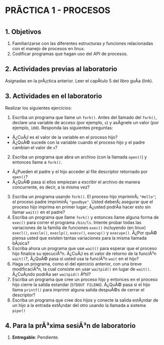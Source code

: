 # PRÃCTICA 1 - PROCESOS #

## 1. Objetivos ##
1. Familiarizarse con las diferentes estructuras y funciones relacionadas con el manejo de procesos en linux.
2. Codificar programas que hagan uso del API de procesos.

## 2. Actividades previas al laboratorio ##

Asignadas en la prÃ¡ctica anterior.
Leer el capÃ­tulo 5 del libro guÃ­a (link).

## 3. Actividades en el laboratorio ##

Realizar los siguientes ejercicios:

1. Escriba un programa que llame un ```fork()```. Antes del llamado del ```fork()```, declare una variable de acceso (por ejemplo, ```x```) y asÃ­gnele un valor (por ejemplo, ```100```). Responda las siguientes preguntas:
  * Â¿CuÃ¡l es el valor de la variable en el proceso hijo?
  * Â¿QuÃ© sucede con la variable cuando el proceso hijo y el padre cambian el valor de ```x```?
2. Escriba un programa que abra un archivo (con la llamada ```open()```) y entonces llame a ```fork()```. 
  * Â¿Pueden el padre y el hijo acceder al file descriptor retornado por ```open()```? 
  * Â¿QuÃ© pasa si ellos empiezan a escribir el archivo de manera concurrente, es decir, a la misma vez?
3. Escriba un programa usando ```fork()```. El proceso hijo imprimirÃ¡ ```"Hello"```; el proceso padre imprimirÃ¡ ```"goodbye"```. Usted deberÃ¡ asegurar que el proceso hijo imprima en primer lugar; Â¿usted podrÃ­a hacer esto sin llamar ```wait()``` en el padre? 
4. Escriba un programa que llame ```fork()``` y entonces llame alguna forma de ```exec()``` para correr el programa ```/bin/ls```. Intente probar todas las variaciones de la familia de funciones ```exec()``` incluyendo (en linux) ```execl()```, ```execle()```, ```execlp()```, ```execv()```, ```execvp()``` y ```execvpe()```. Â¿Por quÃ© piensa usted que existen tantas variaciones para la misma llamada bÃ¡sica?
5. Escriba ahora un programa que use ```wait()``` para esperar que el proceso hijo finalice su ejecuciÃ³n. Â¿CuÃ¡l es el valor de retorno de la funciÃ³n ```wait()```?, Â¿QuÃ© pasa si usted usa la funciÃ³n ```wait``` en el hijo?
6. Haga un programa, como el del ejercicio anterior, con una breve modificaciÃ³n, la cual consiste en usar ```waitpid()``` en lugar de ```wait()```. Â¿CuÃ¡ndo podrÃ­a ser ```waitpid()``` Ãºtil?
7. Escriba un programa que cree un proceso hijo y entonces en el proceso hijo cierre la salida estandar (```STDOUT FILENO```). Â¿QuÃ© pasa si el hijo llama ```printf()``` para imprimir alguna salida despuÃ©s de cerrar el descriptor?
8. Escriba un programa que cree dos hijos y conecte la salida estÃ¡ndar de un hijo a la entrada estÃ¡ndar del otro usando la llamada a sistema ```pipe()```

## 4. Para la prÃ³xima sesiÃ³n de laboratorio ##
1. **Entregable**: Pendiente.
